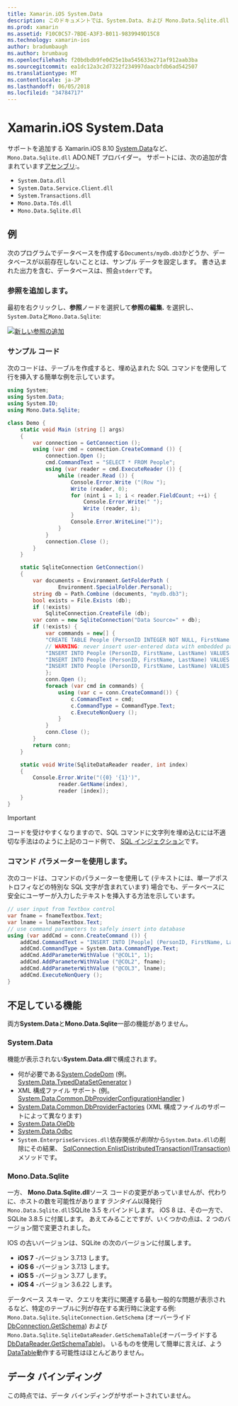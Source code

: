 ```yaml
---
title: Xamarin.iOS System.Data
description: このドキュメントでは、System.Data、および Mono.Data.Sqlite.dll を使用して、SQLite データ Xamarin.iOS アプリケーションにアクセスする方法について説明します。
ms.prod: xamarin
ms.assetid: F10C0C57-7BDE-A3F3-B011-9839949D15C8
ms.technology: xamarin-ios
author: bradumbaugh
ms.author: brumbaug
ms.openlocfilehash: f20bdbdb9fe0d25e1ba545633e271af912aab3ba
ms.sourcegitcommit: ea1dc12a3c2d7322f234997daacbfdb6ad542507
ms.translationtype: MT
ms.contentlocale: ja-JP
ms.lasthandoff: 06/05/2018
ms.locfileid: "34784717"
---
```

# <a name="systemdata-in-xamarinios"></a>Xamarin.iOS System.Data

サポートを追加する Xamarin.iOS 8.10 [System.Data](https://developer.xamarin.com/api/namespace/System.Data/)など、 `Mono.Data.Sqlite.dll` ADO.NET プロバイダー。 サポートには、次の追加が含まれています[アセンブリ](~/cross-platform/internals/available-assemblies.md):。

-  `System.Data.dll`
-  `System.Data.Service.Client.dll`
-  `System.Transactions.dll`
-  `Mono.Data.Tds.dll`
-  `Mono.Data.Sqlite.dll`

<a name="Example" />

## <a name="example"></a>例

次のプログラムでデータベースを作成する`Documents/mydb.db3`かどうか、データベースが以前存在しないこととは、サンプル データを設定します。 書き込まれた出力を含む、データベースは、照会`stderr`です。

### <a name="add-references"></a>参照を追加します。

最初を右クリックし、**参照**ノードを選択して**参照の編集.** を選択し、`System.Data`と`Mono.Data.Sqlite`:

[![](system.data-images/edit-references-sml.png "新しい参照の追加")](system.data-images/edit-references.png#lightbox)

### <a name="sample-code"></a>サンプル コード

次のコードは、テーブルを作成すると、埋め込まれた SQL コマンドを使用して行を挿入する簡単な例を示しています。

```csharp
using System;
using System.Data;
using System.IO;
using Mono.Data.Sqlite;

class Demo {
    static void Main (string [] args)
    {
        var connection = GetConnection ();
        using (var cmd = connection.CreateCommand ()) {
            connection.Open ();
            cmd.CommandText = "SELECT * FROM People";
            using (var reader = cmd.ExecuteReader ()) {
                while (reader.Read ()) {
                    Console.Error.Write ("(Row ");
                    Write (reader, 0);
                    for (nint i = 1; i < reader.FieldCount; ++i) {
                        Console.Error.Write(" ");
                        Write (reader, i);
                    }
                    Console.Error.WriteLine(")");
                }
            }
            connection.Close ();
        }
    }

    static SqliteConnection GetConnection()
    {
        var documents = Environment.GetFolderPath (
                Environment.SpecialFolder.Personal);
        string db = Path.Combine (documents, "mydb.db3");
        bool exists = File.Exists (db);
        if (!exists)
            SqliteConnection.CreateFile (db);
        var conn = new SqliteConnection("Data Source=" + db);
        if (!exists) {
            var commands = new[] {
            "CREATE TABLE People (PersonID INTEGER NOT NULL, FirstName ntext, LastName ntext)",
            // WARNING: never insert user-entered data with embedded parameter values
            "INSERT INTO People (PersonID, FirstName, LastName) VALUES (1, 'First', 'Last')",
            "INSERT INTO People (PersonID, FirstName, LastName) VALUES (2, 'Dewey', 'Cheatem')",
            "INSERT INTO People (PersonID, FirstName, LastName) VALUES (3, 'And', 'How')",
            };
            conn.Open ();
            foreach (var cmd in commands) {
                using (var c = conn.CreateCommand()) {
                    c.CommandText = cmd;
                    c.CommandType = CommandType.Text;
                    c.ExecuteNonQuery ();
                }
            }
            conn.Close ();
        }
        return conn;
    }

    static void Write(SqliteDataReader reader, int index)
    {
        Console.Error.Write("({0} '{1}')",
                reader.GetName(index),
                reader [index]);
    }
}
```

> [!IMPORTANT]
> コードを受けやすくなりますので、SQL コマンドに文字列を埋め込むには不適切な手法はのように上記のコード例で、 [SQL インジェクション](http://en.wikipedia.org/wiki/SQL_injection)です。


### <a name="using-command-parameters"></a>コマンド パラメーターを使用します。

次のコードは、コマンドのパラメーターを使用して (テキストには、単一アポストロフィなどの特別な SQL 文字が含まれています) 場合でも、データベースに安全にユーザーが入力したテキストを挿入する方法を示しています。

```csharp
// user input from Textbox control
var fname = fnameTextbox.Text;
var lname = lnameTextbox.Text;
// use command parameters to safely insert into database
using (var addCmd = conn.CreateCommand ()) {
    addCmd.CommandText = "INSERT INTO [People] (PersonID, FirstName, LastName) VALUES (@COL1, @COL2, @COL3)";
    addCmd.CommandType = System.Data.CommandType.Text;
    addCmd.AddParameterWithValue ("@COL1", 1);
    addCmd.AddParameterWithValue ("@COL2", fname);
    addCmd.AddParameterWithValue ("@COL3", lname);
    addCmd.ExecuteNonQuery ();
}
```

<a name="Missing_Functionality" />

## <a name="missing-functionality"></a>不足している機能

両方**System.Data**と**Mono.Data.Sqlite**一部の機能がありません。

<a name="System.Data" />

### <a name="systemdata"></a>System.Data

機能が表示されない**System.Data.dll**で構成されます。

-  何が必要である[System.CodeDom](https://developer.xamarin.com/api/namespace/System.CodeDom/) (例。 [System.Data.TypedDataSetGenerator](https://developer.xamarin.com/api/type/System.Data.TypedDataSetGenerator/) )
-  XML 構成ファイル サポート (例。 [System.Data.Common.DbProviderConfigurationHandler](https://developer.xamarin.com/api/type/System.Data.Common.DbProviderConfigurationHandler/) )
-   [System.Data.Common.DbProviderFactories](https://developer.xamarin.com/api/type/System.Data.Common.DbProviderFactories/) (XML 構成ファイルのサポートによって異なります)
-   [System.Data.OleDb](https://developer.xamarin.com/api/namespace/System.Data.OleDb/)
-   [System.Data.Odbc](https://developer.xamarin.com/api/namespace/System.Data.Odbc/)
-  `System.EnterpriseServices.dll`依存関係が*削除*から`System.Data.dll`の削除にその結果、 [SqlConnection.EnlistDistributedTransaction(ITransaction)](https://developer.xamarin.com/api/member/System.Data.SqlClient.SqlConnection.EnlistDistributedTransaction/(System.EnterpriseServices.ITransaction))メソッドです。


<a name="Mono.Data.Sqlite" />

### <a name="monodatasqlite"></a>Mono.Data.Sqlite

一方、 **Mono.Data.Sqlite.dll**ソース コードの変更があっていませんが、代わりに、ホストの数を可能性があります*ランタイム*以降発行`Mono.Data.Sqlite.dll`SQLite 3.5 をバインドします。 iOS 8 は、その一方で、SQLite 3.8.5 に付属します。 あえてみることですが、いくつかの点は、2 つのバージョン間で変更されました。

IOS の古いバージョンは、SQLite の次のバージョンに付属します。

- **iOS 7** -バージョン 3.7.13 します。
- **iOS 6** -バージョン 3.7.13 します。
- **iOS 5** -バージョン 3.7.7 します。
- **iOS 4** -バージョン 3.6.22 します。

データベース スキーマ、クエリを実行に関連する最も一般的な問題が表示されるなど、特定のテーブルに列が存在する実行時に決定する例: `Mono.Data.Sqlite.SqliteConnection.GetSchema` (オーバーライド[DbConnection.GetSchema](https://developer.xamarin.com/api/member/System.Data.Common.DbConnection.GetSchema/)) および`Mono.Data.Sqlite.SqliteDataReader.GetSchemaTable`(オーバーライドする[DbDataReader.GetSchemaTable](https://developer.xamarin.com/api/member/System.Data.Common.DbDataReader.GetSchemaTable/))。 いるものを使用して簡単に言えば、よう[DataTable](https://developer.xamarin.com/api/type/System.Data.DataTable/)動作する可能性はほとんどありません。

<a name="Data_Binding" />

## <a name="data-binding"></a>データ バインディング

この時点では、データ バインディングがサポートされていません。

